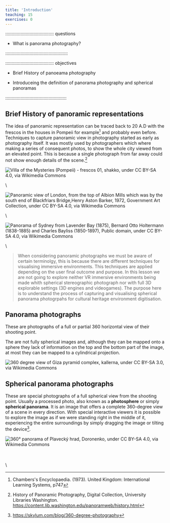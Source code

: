 ```yaml
---
title: 'Introduction'
teaching: 15
exercises: 0
---
```



:::::::::::::::::::::::::::::::::::::: questions 

- What is panorama photography?

:::::::::::::::::::::::::::::::::::::::::::::::::


:::::::::::::::::::::::::::::::::::::: objectives

- Brief History of panoeama photography

- Introduceing the definition of panorama photography and spherical panoramas

::::::::::::::::::::::::::::::::::::::::::::::::

<!--
::::::::::::::::::::::::::::::::::::: objectives
- Explains what is 360 Panoramas.

- Shows various scenarios where this technique can be applied to capture 360 environments.

- Shows how to capture 360 panoramas.

- Shows how to process and stitch 360 photo shooting.

- Shows How to publish 360 mono panorama.

 - Advantages and disadvantages for the use of this techniques.

::::::::::::::::::::::::::::::::::::::::::::::::



<span style="color:red">
NICOLA PLEASE use terminology correctly and consistently in the website. Either use the term: panoramic photos or 360 photos. Whatever you choose stick to it.
</span>
-->

## Brief History of panoramic representations

The idea of panoramic representation can be traced back to 20 A.D  with the frescos in the houses in Pompeii for example[^1] and probably even before. Techniques to capture panoramic view in photography started as early as photography itself. It was mostly used by photographers which where making a series of consequent photos, to show the whole city viewed from an elevated point. This is because a single photograph from far away could not show enough details of the scene.[^2]

![Villa of the Mysteries (Pompeii) - frescos 01, shakko, under [ CC BY-SA 4.0](https://creativecommons.org/licenses/by-sa/4.0), via [Wikimedia Commons](https://commons.wikimedia.org/wiki/File:Villa_of_the_Mysteries_(Pompeii)_-_frescos_01.jpg)](https://upload.wikimedia.org/wikipedia/commons/1/1b/Villa_of_the_Mysteries_%28Pompeii%29_-_frescos_01.jpg)


\

![Panoramic view of London, from the top of Albion Mills which was by the south end of Blackfriars Bridge,Henry Aston Barker, 1972, Government Art Collection, under [ CC BY-SA 4.0](https://creativecommons.org/licenses/by-sa/4.0), via [Wikimedia Commons](https://commons.wikimedia.org/wiki/File:Panorama_of_London_Barker.jpg)](https://upload.wikimedia.org/wikipedia/commons/d/d9/Panorama_of_London_Barker.jpg)

\

![Panorama of Sydney from Lavender Bay (1875), Bernard Otto Holtermann (1838-1885) and Charles Bayliss (1850-1897), Public domain, under [CC BY-SA 4.0](https://creativecommons.org/licenses/by-sa/4.0), via [Wikimedia Commons](https://commons.wikimedia.org/wiki/File:Panorama_of_Sydney_from_Lavender_Bay_(1875).jpg)](https://upload.wikimedia.org/wikipedia/commons/e/e3/Panorama_of_Sydney_from_Lavender_Bay_%281875%29.jpg)

\

> When considering panoramic photographs we must be aware of certain terminolgy, this is because there are different techniques for visualising immersive environments. This techniques are applied depending on the user final outcome and purpose. In this lesson we are not going to explore neither VR immersive environments being made whith spherical stereographic photograph nor with full 3D explorable settings (3D engines and videogames). The purpose here is to understand the process of capturing and visualising spherical panorama photogrpahs for cultural heritage environment digitisation.



## Panorama photographs

These are photographs of a full or partial 360 horizontal view of their shooting point. 

The are not fully spherical images and, although they can be mapped onto a sphere they lack of information on the top and the bottom part of the image, at most they can be mapped to a cylindrical projection.

![360 degree view of Giza pyramid complex, kallerna, under [ CC BY-SA 3.0](https://creativecommons.org/licenses/by-sa/3.0), via [Wikimedia Commons](https://commons.wikimedia.org/wiki/File:Giza_pyramid_complex_-_360.jpg)](https://upload.wikimedia.org/wikipedia/commons/3/32/Giza_pyramid_complex_-_360.jpg)  



## Spherical panorama photographs

These are special photographs of a full spherical view from the shooting point. 
Usually a processed photo, also known as a **photosphere** or simply **spherical panorama**. It is an image that offers a complete 360-degree view of a scene in every direction. With special interactive viewers it is possible to explore the image as if we were standing right in the middle of it, experiencing the entire surroundings by simply dragging the image or tilting the device[^3].


 ![360° panorama of Plavecký hrad, Doronenko, under [ CC BY-SA 4.0](https://creativecommons.org/licenses/by-sa/4.0), via [Wikimedia Commons](https://commons.wikimedia.org/wiki/File:Plaveck%C3%BD_hrad_360_panorama_06.jpg)](https://upload.wikimedia.org/wikipedia/commons/4/49/Plaveck%C3%BD_hrad_360_panorama_06.jpg) 
 
 
\
\
\

[^1]: Chambers's Encyclopaedia. (1973). United Kingdom: International Learning Systems, p747


[^2]: History of Panoramic Photography, Digital Collection, University Libraries Washington. https://content.lib.washington.edu/panoramweb/history.html

[^3]: https://skylum.com/blog/360-degree-photography




